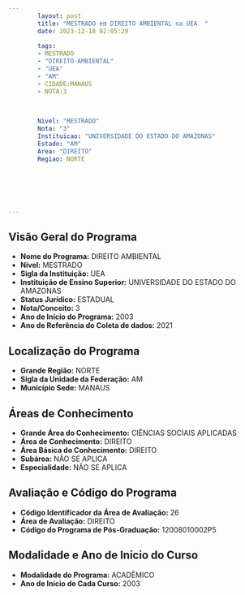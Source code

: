 ```yaml
---
        layout: post
        title: "MESTRADO em DIREITO AMBIENTAL na UEA  "
        date: 2023-12-18 02:05:29
     
        tags:
        - MESTRADO
        - "DIREITO-AMBIENTAL"
        - "UEA"
        - "AM"
        - CIDADE:MANAUS
        - NOTA:3
        
       

        Nivel: "MESTRADO"
        Nota: "3"
        Instituicao: "UNIVERSIDADE DO ESTADO DO AMAZONAS"
        Estado: "AM"
        Area: "DIREITO"
        Regiao: NORTE
        
        
        
        
        
        
---
```

## Visão Geral do Programa
- **Nome do Programa:** DIREITO AMBIENTAL
- **Nível:** MESTRADO
- **Sigla da Instituição:** UEA
- **Instituição de Ensino Superior:** UNIVERSIDADE DO ESTADO DO AMAZONAS
- **Status Jurídico:** ESTADUAL
- **Nota/Conceito:** 3
- **Ano de Início do Programa:** 2003
- **Ano de Referência do Coleta de dados:** 2021

## Localização do Programa
- **Grande Região:** NORTE
- **Sigla da Unidade da Federação:** AM
- **Município Sede:** MANAUS

## Áreas de Conhecimento
- **Grande Área do Conhecimento:** CIÊNCIAS SOCIAIS APLICADAS
- **Área de Conhecimento:** DIREITO
- **Área Básica do Conhecimento:** DIREITO
- **Subárea:** NÃO SE APLICA
- **Especialidade:** NÃO SE APLICA

## Avaliação e Código do Programa
- **Código Identificador da Área de Avaliação:** 26
- **Área de Avaliação:** DIREITO
- **Código do Programa de Pós-Graduação:** 12008010002P5


## Modalidade e Ano de Início do Curso
- **Modalidade do Programa:** ACADÊMICO
- **Ano de Início de Cada Curso:** 2003
